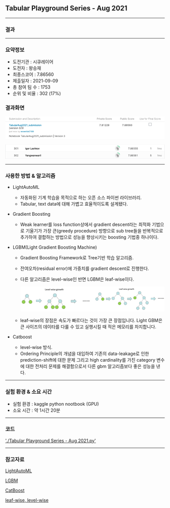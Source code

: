 ## Tabular Playground Series - Aug 2021

------------

### 결과

----------------

### 요약정보

* 도전기관 : 시큐레이어
* 도전자 : 왕승재
* 최종스코어 : 7.86560
* 제출일자 : 2021-09-09
* 총 참여 팀 수 : 1753
* 순위 및 비율 : 302 (17%)

### 결과화면

![결과](screenshot/score.png)

![결과](screenshot/leaderboard.png)

----------

### 사용한 방법 & 알고리즘

* LightAutoML

  * 자동화된 기계 학습을 목적으로 하는 오픈 소스 파이썬 라이브러리.
  * Tabular, text data에 대해 가볍고 효율적이도록 설계됐다.

* Gradient Boosting

  * Weak learner를 loss function상에서 gradient descent라는 최적화 기법으로 기울기가 가장 큰(greedy procedure) 방향으로 sub tree들을 반복적으로 추가하여 결합하는 방법으로 성능을 향상시키는 boosting 기법중 하나이다.

* LGBM(Light Gradient Boosting Machine)

  * Gradient Boosting Framework로 Tree기반 학습 알고리즘.

  * 잔여오차(residual error)에 가중치를 gradient descent로 진행한다.

  * 다른 알고리즘은 level-wise인 반면 LGBM은 leaf-wise이다.

    ![leafwise](screenshot/leafwise.png)

  * leaf-wise의 장점은 속도가 빠르다는 것이 가장 큰 장점입니다. Light GBM은 큰 사이즈의 데이타를 다룰 수 있고 실행시킬 때 적은 메모리를 차지합니다. 

* Catboost

  * level-wise 방식.
  * Ordering Principle의 개념을 대입하여 기존의 data-leakage로 인한 prediction-shift에 대한 문제 그리고 high cardinality를 가진 category 변수에 대한 전처리 문제를 해결함으로서 다른 gbm 알고리즘보다 좋은 성능을 낸다.

-------------

### 실험 환경 & 소요 시간

* 실험 환경 : kaggle python nootbook (GPU)
* 소요 시간 : 약 1시간 20분

-----------

### 코드

['./Tabular Playground Series - Aug 2021.py'](https://github.com/essential2189/ML_study/blob/main/kaggle/Tabular%20Playground%20Series%20-%20Aug%202021/Tabular%20Playground%20Series%20-%20Aug%202021.py)

-----------

### 참고자료

[LightAutoML](https://lightautoml.readthedocs.io/en/latest/)

[LGBM](https://github.com/microsoft/LightGBM)

[CatBoost](https://github.com/catboost/catboost)

[leaf-wise, level-wise](https://datascience.stackexchange.com/questions/26699/decision-trees-leaf-wise-best-first-and-level-wise-tree-traverse)
